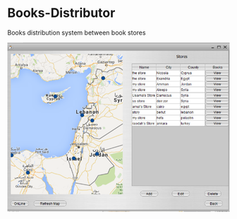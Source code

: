 # Books-Distributor
Books distribution system between book stores

![Alt text](Screenshots/book.png?raw=true "Image")
